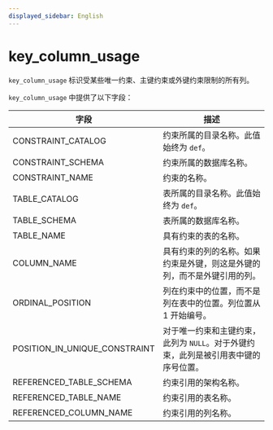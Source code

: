 ```yaml
---
displayed_sidebar: English
---
```


# key_column_usage

`key_column_usage` 标识受某些唯一约束、主键约束或外键约束限制的所有列。

`key_column_usage` 中提供了以下字段：

| **字段**                     | **描述**                                              |
| ----------------------------- | ------------------------------------------------------------ |
| CONSTRAINT_CATALOG            | 约束所属的目录名称。此值始终为 `def`。 |
| CONSTRAINT_SCHEMA             | 约束所属的数据库名称。    |
| CONSTRAINT_NAME               | 约束的名称。                                  |
| TABLE_CATALOG                 | 表所属的目录名称。此值始终为 `def`。 |
| TABLE_SCHEMA                  | 表所属的数据库名称。         |
| TABLE_NAME                    | 具有约束的表的名称。               |
| COLUMN_NAME                   | 具有约束的列的名称。如果约束是外键，则这是外键的列，而不是外键引用的列。 |
| ORDINAL_POSITION              | 列在约束中的位置，而不是列在表中的位置。列位置从 1 开始编号。 |
| POSITION_IN_UNIQUE_CONSTRAINT | 对于唯一约束和主键约束，此列为 `NULL`。对于外键约束，此列是被引用表中键的序号位置。 |
| REFERENCED_TABLE_SCHEMA       | 约束引用的架构名称。         |
| REFERENCED_TABLE_NAME         | 约束引用的表名称。          |
| REFERENCED_COLUMN_NAME        | 约束引用的列名称。         |

